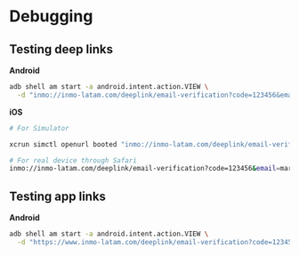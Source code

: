 # Debugging

## Testing deep links

**Android**
``` bash
adb shell am start -a android.intent.action.VIEW \
  -d "inmo://inmo-latam.com/deeplink/email-verification?code=123456&email=marlonsubuyu.2012@gmail.com"
```

**iOS**
``` bash
# For Simulator

xcrun simctl openurl booted "inmo://inmo-latam.com/deeplink/email-verification?code=123456&email=marlonsubuyu.2012@gmail.com"

# For real device through Safari
inmo://inmo-latam.com/deeplink/email-verification?code=123456&email=marlonsubuyu.2012@gmail.com
```

## Testing app links

**Android**
``` bash
adb shell am start -a android.intent.action.VIEW \
  -d "https://www.inmo-latam.com/deeplink/email-verification?code=123456&email=marlonsubuyu.2012@gmail.com"
```